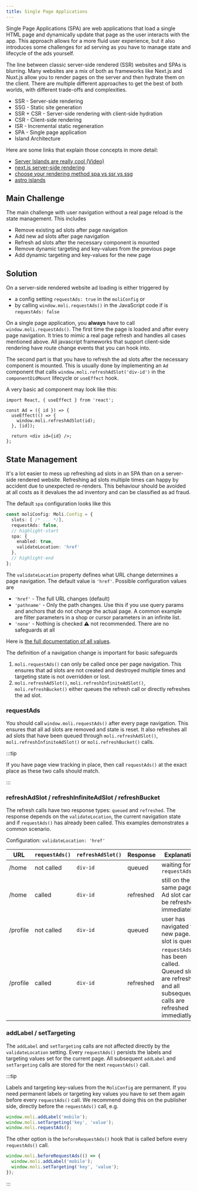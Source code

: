 ```yaml
---
title: Single Page Applications
---
```


Single Page Applications (SPA) are web applications that load a single HTML page and dynamically update that page as the
user interacts with the app. This approach allows for a more fluid user experience, but it also introduces some
challenges for ad serving as you have to manage state and lifecycle of the ads yourself.

The line between classic server-side rendered (SSR) websites and SPAs is blurring. Many websites are a mix of both as
frameworks like Next.js and Nuxt.js allow you to render pages on the server and then hydrate them on the client. There
are multiple different approaches to get the best of both worlds, with different trade-offs and complexities.

- SSR - Server-side rendering
- SSG - Static site generation
- SSR + CSR - Server-side rendering with client-side hydration
- CSR - Client-side rendering
- ISR - Incremental static regeneration
- SPA - Single page application
- Island Architecture

Here are some links that explain those concepts in more detail:

* [Server Islands are really cool (Video)](https://www.youtube.com/watch?v=uBxehYwQox4)
* [next.js server-side rendering](https://nextjs.org/docs/pages/building-your-application/rendering/server-side-rendering)
* [choose your rendering method spa vs ssr vs ssg](https://dev.to/crunchstack/choose-the-rendering-method-spa-vs-ssr-vs-ssg-121f)
* [astro islands](https://docs.astro.build/en/concepts/islands/)

## Main Challenge

The main challenge with user navigation without a real page reload is the state management. This includes

* Remove existing ad slots after page navigation
* Add new ad slots after page navigation
* Refresh ad slots after the necessary component is mounted
* Remove dynamic targeting and key-values from the previous page
* Add dynamic targeting and key-values for the new page

## Solution

On a server-side rendered website ad loading is either triggered by

* a config setting `requestAds: true` in the `moliConfig` or
* by calling `window.moli.requestAds()` in the JavaScript code if is `requestAds: false`

On a single page application, you **always** have to call `window.moli.requestAds()`. The first time the page is loaded
and after every page navigation. It tries to mimic a real page refresh and handles all cases mentioned above. All
javascript frameworks that support client-side rendering have route change events that you can hook into.

The second part is that you have to refresh the ad slots after the necessary component is mounted. This is usually done
by implementing an `Ad` component that calls `window.moli.refreshAdSlot('div-id')` in the `componentDidMount` lifecycle
or `useEffect` hook.

A very basic ad component may look like this:

```tsx
import React, { useEffect } from 'react';

const Ad = ({ id }) => {
  useEffect(() => {
    window.moli.refreshAdSlot(id);
  }, [id]);

  return <div id={id} />;
};
```

## State Management

It's a lot easier to mess up refreshing ad slots in an SPA than on a server-side rendered website. Refreshing ad slots
multiple times can happy by accident due to unexpected re-renders. This behaviour should be avoided at all costs as it
devalues the ad inventory and can be classified as ad fraud.

The default `spa` configuration looks like this

```ts
const moliConfig: Moli.Config = {
  slots: [ /* ... */],
  requestAds: false,
  // highlight-start
  spa: {
    enabled: true,
    validateLocation: 'href'
  },
  // highlight-end
};
```

The `validateLocation` property defines what URL change determines a page navigation. The default value is `'href'`.
Possible configuration values are

* `'href'` - The full URL changes (default)
* `'pathname'` - Only the path changes. Use this if you use query params and anchors that do not change the actual page.
               A common example are filter parameters in a shop or cursor parameters in an infinite list.
* `'none'` - Nothing is checked ⚠ not recommended. There are no safeguards at all

Here is [the full documentation of all values](../api/types/moliConfig/namespaces/spa/interfaces/SinglePageAppConfig.md#validatelocation).

The definition of a navigation change is important for basic safeguards

1. `moli.requestAds()` can only be called once per page navigation. This ensures that ad slots are not created and
   destroyed multiple times and targeting state is not overridden or lost.
2. `moli.refreshAdSlot()`, `moli.refreshInfiniteAdSlot()`, `moli.refreshBucket()` either queues the refresh call or directly refreshes the ad slot.

### requestAds

You should call `window.moli.requestAds()` after every page navigation. This ensures that all ad slots are removed and
state is reset. It also refreshes all ad slots that have been queued through `moli.refreshAdSlot()`, `moli.refreshInfiniteAdSlot()` or `moli.refreshBucket()` calls.

:::tip

If you have page view tracking in place, then call `requestAds()` at the exact place as these two calls should match.

:::

### refreshAdSlot / refreshInfiniteAdSlot / refreshBucket

The refresh calls have two response types: `queued` and `refreshed`. The response depends on the `validateLocation`,
the current navigation state and if `requestAds()` has already been called. This examples demonstrates a common scenario.

Configuration: `validateLocation: 'href'`

| URL      | `requestAds()` | `refreshAdSlot()` | Response  | Explanation                                                                                                    |
|----------|----------------|------------------|-----------|----------------------------------------------------------------------------------------------------------------|
| /home    | not called     | `div-id`          | queued    | waiting for `requestAds()`                                                                                     |
| /home    | called         | `div-id`          | refreshed | still on the same page. Ad slot can be refreshed immediately                                                   |
| /profile | not called     | `div-id`          | queued    | user has navigated to a new page. Ad slot is queued                                                            |
| /profile | called         | `div-id`          | refreshed | `requestAds()` has been called. Queued slots are refreshed and all subsequeuent calls are refreshed immediatly |

### addLabel / setTargeting

The `addLabel` and `setTargeting` calls are not affected directly by the `validateLocation` setting. Every `requestAds()`
persists the labels and targeting values set for the current page. All subsequent `addLabel` and `setTargeting` calls
are stored for the next `requestAds()` call.

:::tip

Labels and targeting key-values from the `MoliConfig` are permanent. If you need permanent labels or targeting key values
you have to set them again before every `requestAds()` call. We recommend doing this on the publisher side, directly before
the `requestAds()` call, e.g.

```ts
window.moli.addLabel('mobile');
window.moli.setTargeting('key', 'value');
window.moli.requestAds();
```

The other option is the `beforeRequestAds()` hook that is called before every `requestAds()` call.

```ts
window.moli.beforeRequestAds(() => {
  window.moli.addLabel('mobile');
  window.moli.setTargeting('key', 'value');
});
```

:::
